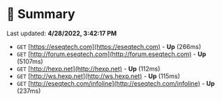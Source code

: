 # 📖 Summary
Last updated: **4/28/2022, 3:42:17 PM**

- `GET` [https://eseqtech.com](https://eseqtech.com) - **Up** (266ms)
- `GET` [http://forum.eseqtech.com](http://forum.eseqtech.com) - **Up** (5107ms)
- `GET` [http://hexp.net](http://hexp.net) - **Up** (112ms)
- `GET` [http://ws.hexp.net](http://ws.hexp.net) - **Up** (115ms)
- `GET` [http://eseqtech.com/infoline](http://eseqtech.com/infoline) - **Up** (237ms)
